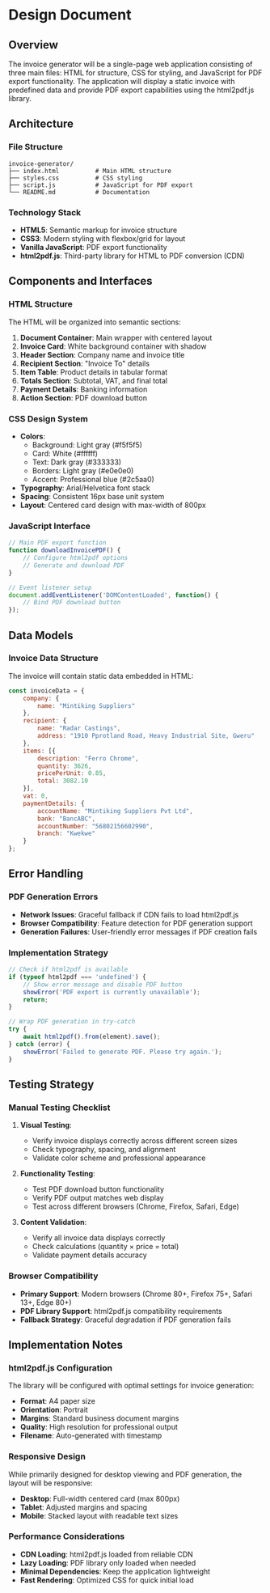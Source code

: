 # Design Document

## Overview

The invoice generator will be a single-page web application consisting of three main files: HTML for structure, CSS for styling, and JavaScript for PDF export functionality. The application will display a static invoice with predefined data and provide PDF export capabilities using the html2pdf.js library.

## Architecture

### File Structure
```
invoice-generator/
├── index.html          # Main HTML structure
├── styles.css          # CSS styling
├── script.js           # JavaScript for PDF export
└── README.md           # Documentation
```

### Technology Stack
- **HTML5**: Semantic markup for invoice structure
- **CSS3**: Modern styling with flexbox/grid for layout
- **Vanilla JavaScript**: PDF export functionality
- **html2pdf.js**: Third-party library for HTML to PDF conversion (CDN)

## Components and Interfaces

### HTML Structure
The HTML will be organized into semantic sections:

1. **Document Container**: Main wrapper with centered layout
2. **Invoice Card**: White background container with shadow
3. **Header Section**: Company name and invoice title
4. **Recipient Section**: "Invoice To" details
5. **Item Table**: Product details in tabular format
6. **Totals Section**: Subtotal, VAT, and final total
7. **Payment Details**: Banking information
8. **Action Section**: PDF download button

### CSS Design System
- **Colors**: 
  - Background: Light gray (#f5f5f5)
  - Card: White (#ffffff)
  - Text: Dark gray (#333333)
  - Borders: Light gray (#e0e0e0)
  - Accent: Professional blue (#2c5aa0)
- **Typography**: Arial/Helvetica font stack
- **Spacing**: Consistent 16px base unit system
- **Layout**: Centered card design with max-width of 800px

### JavaScript Interface
```javascript
// Main PDF export function
function downloadInvoicePDF() {
    // Configure html2pdf options
    // Generate and download PDF
}

// Event listener setup
document.addEventListener('DOMContentLoaded', function() {
    // Bind PDF download button
});
```

## Data Models

### Invoice Data Structure
The invoice will contain static data embedded in HTML:

```javascript
const invoiceData = {
    company: {
        name: "Mintiking Suppliers"
    },
    recipient: {
        name: "Radar Castings",
        address: "1910 Pprotland Road, Heavy Industrial Site, Gweru"
    },
    items: [{
        description: "Ferro Chrome",
        quantity: 3626,
        pricePerUnit: 0.85,
        total: 3082.10
    }],
    vat: 0,
    paymentDetails: {
        accountName: "Mintiking Suppliers Pvt Ltd",
        bank: "BancABC",
        accountNumber: "56802156602990",
        branch: "Kwekwe"
    }
};
```

## Error Handling

### PDF Generation Errors
- **Network Issues**: Graceful fallback if CDN fails to load html2pdf.js
- **Browser Compatibility**: Feature detection for PDF generation support
- **Generation Failures**: User-friendly error messages if PDF creation fails

### Implementation Strategy
```javascript
// Check if html2pdf is available
if (typeof html2pdf === 'undefined') {
    // Show error message and disable PDF button
    showError('PDF export is currently unavailable');
    return;
}

// Wrap PDF generation in try-catch
try {
    await html2pdf().from(element).save();
} catch (error) {
    showError('Failed to generate PDF. Please try again.');
}
```

## Testing Strategy

### Manual Testing Checklist
1. **Visual Testing**:
   - Verify invoice displays correctly across different screen sizes
   - Check typography, spacing, and alignment
   - Validate color scheme and professional appearance

2. **Functionality Testing**:
   - Test PDF download button functionality
   - Verify PDF output matches web display
   - Test across different browsers (Chrome, Firefox, Safari, Edge)

3. **Content Validation**:
   - Verify all invoice data displays correctly
   - Check calculations (quantity × price = total)
   - Validate payment details accuracy

### Browser Compatibility
- **Primary Support**: Modern browsers (Chrome 80+, Firefox 75+, Safari 13+, Edge 80+)
- **PDF Library Support**: html2pdf.js compatibility requirements
- **Fallback Strategy**: Graceful degradation if PDF generation fails

## Implementation Notes

### html2pdf.js Configuration
The library will be configured with optimal settings for invoice generation:
- **Format**: A4 paper size
- **Orientation**: Portrait
- **Margins**: Standard business document margins
- **Quality**: High resolution for professional output
- **Filename**: Auto-generated with timestamp

### Responsive Design
While primarily designed for desktop viewing and PDF generation, the layout will be responsive:
- **Desktop**: Full-width centered card (max 800px)
- **Tablet**: Adjusted margins and spacing
- **Mobile**: Stacked layout with readable text sizes

### Performance Considerations
- **CDN Loading**: html2pdf.js loaded from reliable CDN
- **Lazy Loading**: PDF library only loaded when needed
- **Minimal Dependencies**: Keep the application lightweight
- **Fast Rendering**: Optimized CSS for quick initial load